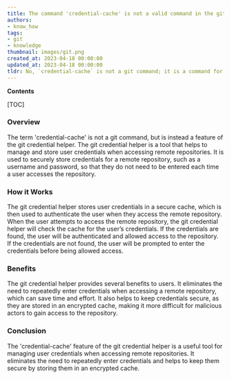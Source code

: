```yaml
---
title: The command 'credential-cache' is not a valid command in the git version control system
authors:
- know_how
tags:
- git
- knowledge
thumbnail: images/git.png
created_at: 2023-04-18 00:00:00
updated_at: 2023-04-18 00:00:00
tldr: No, `credential-cache` is not a git command; it is a command for caching credentials for use with other commands.
---
```


**Contents**

[TOC]

### Overview

The term 'credential-cache' is not a git command, but is instead a feature of the git credential helper. The git credential helper is a tool that helps to manage and store user credentials when accessing remote repositories. It is used to securely store credentials for a remote repository, such as a username and password, so that they do not need to be entered each time a user accesses the repository.

### How it Works

The git credential helper stores user credentials in a secure cache, which is then used to authenticate the user when they access the remote repository. When the user attempts to access the remote repository, the git credential helper will check the cache for the user’s credentials. If the credentials are found, the user will be authenticated and allowed access to the repository. If the credentials are not found, the user will be prompted to enter the credentials before being allowed access.

### Benefits

The git credential helper provides several benefits to users. It eliminates the need to repeatedly enter credentials when accessing a remote repository, which can save time and effort. It also helps to keep credentials secure, as they are stored in an encrypted cache, making it more difficult for malicious actors to gain access to the repository.

### Conclusion

The 'credential-cache' feature of the git credential helper is a useful tool for managing user credentials when accessing remote repositories. It eliminates the need to repeatedly enter credentials and helps to keep them secure by storing them in an encrypted cache.
